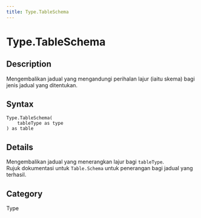 ```yaml
---
title: Type.TableSchema
---
```


# Type.TableSchema


## Description

Mengembalikan jadual yang mengandungi perihalan lajur (iaitu skema) bagi jenis jadual yang ditentukan.


## Syntax

```powerquery
Type.TableSchema(
    tableType as type
) as table
```


## Details

Mengembalikan jadual yang menerangkan lajur bagi <code>tableType</code>.<br />Rujuk dokumentasi untuk <code>Table.Schema</code> untuk penerangan bagi jadual yang terhasil.<br />



## Category
Type
